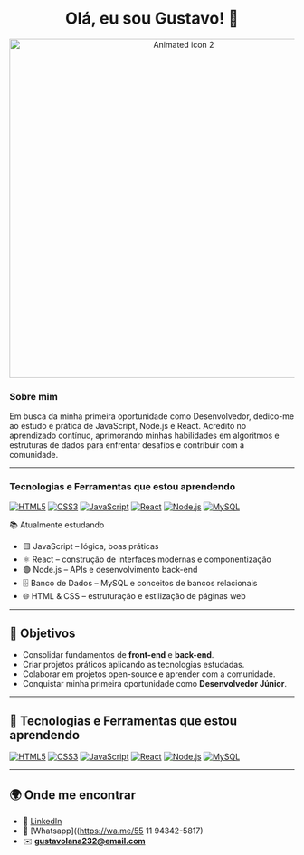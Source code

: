 <h1 align="center">Olá, eu sou Gustavo! 👋</h1>

<div align="center">
  <img src="https://github.com/user-attachments/assets/715f1271-dffc-4bbd-87bd-76a73144ed32" alt="Animated icon 2" width="600"/>
</div>

### Sobre mim

Em busca da minha primeira oportunidade como Desenvolvedor, dedico-me ao estudo e prática de JavaScript, Node.js e React. Acredito no aprendizado contínuo, aprimorando minhas habilidades em algoritmos e estruturas de dados para enfrentar desafios e contribuir com a comunidade.

---

### Tecnologias e Ferramentas que estou aprendendo

<p align="left">
  <a href="https://developer.mozilla.org/pt-BR/docs/Web/HTML"><img src="https://img.shields.io/badge/HTML5-E34F26?style=for-the-badge&logo=html5&logoColor=white" alt="HTML5"></a>
  <a href="https://developer.mozilla.org/pt-BR/docs/Web/CSS"><img src="https://img.shields.io/badge/CSS3-1572B6?style=for-the-badge&logo=css3&logoColor=white" alt="CSS3"></a>
  <a href="https://developer.mozilla.org/pt-BR/docs/Web/JavaScript"><img src="https://img.shields.io/badge/JavaScript-F7DF1E?style=for-the-badge&logo=javascript&logoColor=black" alt="JavaScript"></a>
  <a href="https://react.dev/"><img src="https://img.shields.io/badge/React-20232A?style=for-the-badge&logo=react&logoColor=61DAFB" alt="React"></a>
  <a href="https://nodejs.org/en/"><img src="https://img.shields.io/badge/Node.js-339933?style=for-the-badge&logo=node.js&logoColor=white" alt="Node.js"></a>
  <a href="https://www.mysql.com/"><img src="https://img.shields.io/badge/MySQL-4479A1?style=for-the-badge&logo=mysql&logoColor=white" alt="MySQL"></a>
</p>

 📚 Atualmente estudando <br>    
- 🟨 JavaScript – lógica, boas práticas <br>  
- ⚛️ React – construção de interfaces modernas e componentização  <br>  
- 🟢 Node.js – APIs e desenvolvimento back-end  <br>  
- 🗄️ Banco de Dados – MySQL e conceitos de bancos relacionais  <br>  
- 🌐 HTML & CSS – estruturação e estilização de páginas web  <br>  

---

## 🎯 Objetivos  
- Consolidar fundamentos de **front-end** e **back-end**.  
- Criar projetos práticos aplicando as tecnologias estudadas.  
- Colaborar em projetos open-source e aprender com a comunidade.  
- Conquistar minha primeira oportunidade como **Desenvolvedor Júnior**.  

---

## 🚀 Tecnologias e Ferramentas que estou aprendendo  

<p align="left">
  <a href="https://developer.mozilla.org/pt-BR/docs/Web/HTML"><img src="https://img.shields.io/badge/HTML5-E34F26?style=for-the-badge&logo=html5&logoColor=white" alt="HTML5"></a>
  <a href="https://developer.mozilla.org/pt-BR/docs/Web/CSS"><img src="https://img.shields.io/badge/CSS3-1572B6?style=for-the-badge&logo=css3&logoColor=white" alt="CSS3"></a>
  <a href="https://developer.mozilla.org/pt-BR/docs/Web/JavaScript"><img src="https://img.shields.io/badge/JavaScript-F7DF1E?style=for-the-badge&logo=javascript&logoColor=black" alt="JavaScript"></a>
  <a href="https://react.dev/"><img src="https://img.shields.io/badge/React-20232A?style=for-the-badge&logo=react&logoColor=61DAFB" alt="React"></a>
  <a href="https://nodejs.org/en/"><img src="https://img.shields.io/badge/Node.js-339933?style=for-the-badge&logo=node.js&logoColor=white" alt="Node.js"></a>
  <a href="https://www.mysql.com/"><img src="https://img.shields.io/badge/MySQL-4479A1?style=for-the-badge&logo=mysql&logoColor=white" alt="MySQL"></a>
</p>

---

## 🌍 Onde me encontrar  
- 💼 [LinkedIn](#)  
- 📱 [Whatsapp]((https://wa.me/55 11 94342-5817)  
- ✉️ **gustavolana232@email.com**
